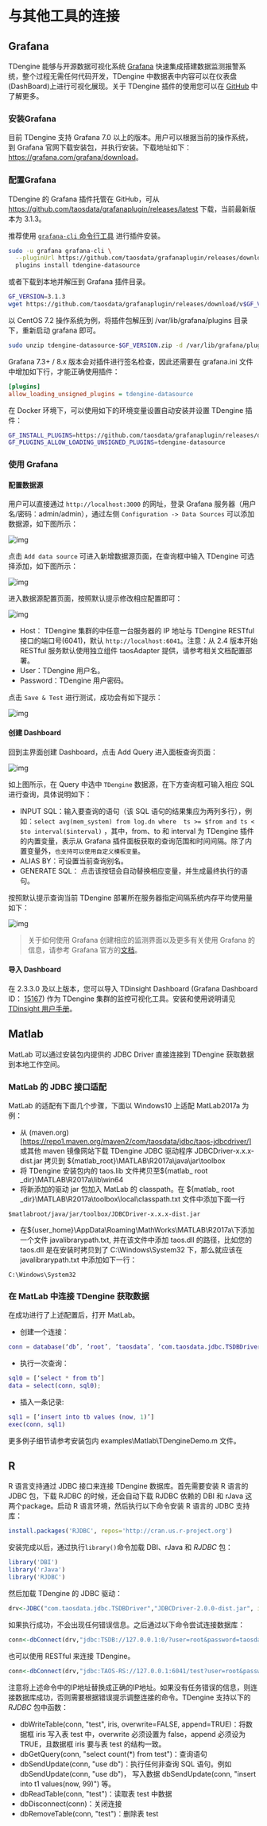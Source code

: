 # 与其他工具的连接

## <a class="anchor" id="grafana"></a>Grafana

TDengine 能够与开源数据可视化系统 [Grafana](https://www.grafana.com/) 快速集成搭建数据监测报警系统，整个过程无需任何代码开发，TDengine 中数据表中内容可以在仪表盘(DashBoard)上进行可视化展现。关于 TDengine 插件的使用您可以在 [GitHub](https://github.com/taosdata/grafanaplugin/blob/master/README.md) 中了解更多。

### 安装Grafana

目前 TDengine 支持 Grafana 7.0 以上的版本。用户可以根据当前的操作系统，到 Grafana 官网下载安装包，并执行安装。下载地址如下：<https://grafana.com/grafana/download>。

### 配置Grafana

TDengine 的 Grafana 插件托管在 GitHub，可从 <https://github.com/taosdata/grafanaplugin/releases/latest> 下载，当前最新版本为 3.1.3。

推荐使用 [`grafana-cli` 命令行工具](https://grafana.com/docs/grafana/latest/administration/cli/) 进行插件安装。

```bash
sudo -u grafana grafana-cli \
  --pluginUrl https://github.com/taosdata/grafanaplugin/releases/download/v3.1.3/tdengine-datasource-3.1.3.zip \
  plugins install tdengine-datasource
```

或者下载到本地并解压到 Grafana 插件目录。

```bash
GF_VERSION=3.1.3
wget https://github.com/taosdata/grafanaplugin/releases/download/v$GF_VERSION/tdengine-datasource-$GF_VERSION.zip
```

以 CentOS 7.2 操作系统为例，将插件包解压到 /var/lib/grafana/plugins 目录下，重新启动 grafana 即可。

```bash
sudo unzip tdengine-datasource-$GF_VERSION.zip -d /var/lib/grafana/plugins/
```

Grafana 7.3+ / 8.x 版本会对插件进行签名检查，因此还需要在 grafana.ini 文件中增加如下行，才能正确使用插件：

```ini
[plugins]
allow_loading_unsigned_plugins = tdengine-datasource
```

在 Docker 环境下，可以使用如下的环境变量设置自动安装并设置 TDengine 插件：

```bash
GF_INSTALL_PLUGINS=https://github.com/taosdata/grafanaplugin/releases/download/v3.1.3/tdengine-datasource-3.1.3.zip;tdengine-datasource
GF_PLUGINS_ALLOW_LOADING_UNSIGNED_PLUGINS=tdengine-datasource
```

### 使用 Grafana

#### 配置数据源

用户可以直接通过 `http://localhost:3000` 的网址，登录 Grafana 服务器（用户名/密码：admin/admin），通过左侧 `Configuration -> Data Sources` 可以添加数据源，如下图所示：

![img](../images/connections/add_datasource1.jpg)

点击 `Add data source` 可进入新增数据源页面，在查询框中输入 TDengine 可选择添加，如下图所示：

![img](../images/connections/add_datasource2.jpg)

进入数据源配置页面，按照默认提示修改相应配置即可：

![img](../images/connections/add_datasource3.jpg)

* Host： TDengine 集群的中任意一台服务器的 IP 地址与 TDengine RESTful 接口的端口号(6041)，默认 `http://localhost:6041`。注意：从 2.4 版本开始 RESTful 服务默认使用独立组件 taosAdapter 提供，请参考相关文档配置部署。
* User：TDengine 用户名。
* Password：TDengine 用户密码。

点击 `Save & Test` 进行测试，成功会有如下提示：

![img](../images/connections/add_datasource4.jpg)

#### 创建 Dashboard

回到主界面创建 Dashboard，点击 Add Query 进入面板查询页面：

![img](../images/connections/create_dashboard1.jpg)

如上图所示，在 Query 中选中 `TDengine` 数据源，在下方查询框可输入相应 SQL 进行查询，具体说明如下：

* INPUT SQL：输入要查询的语句（该 SQL 语句的结果集应为两列多行），例如：`select avg(mem_system) from log.dn where  ts >= $from and ts < $to interval($interval)` ，其中，from、to 和 interval 为 TDengine 插件的内置变量，表示从 Grafana 插件面板获取的查询范围和时间间隔。除了内置变量外，`也支持可以使用自定义模板变量`。
* ALIAS BY：可设置当前查询别名。
* GENERATE SQL： 点击该按钮会自动替换相应变量，并生成最终执行的语句。

按照默认提示查询当前 TDengine 部署所在服务器指定间隔系统内存平均使用量如下：

![img](../images/connections/create_dashboard2.jpg)

> 关于如何使用 Grafana 创建相应的监测界面以及更多有关使用 Grafana 的信息，请参考 Grafana 官方的[文档](https://grafana.com/docs/)。

#### 导入 Dashboard

在 2.3.3.0 及以上版本，您可以导入 TDinsight Dashboard (Grafana Dashboard ID： [15167](https://grafana.com/grafana/dashboards/15167)) 作为 TDengine 集群的监控可视化工具。安装和使用说明请见 [TDinsight 用户手册](https://www.taosdata.com/cn/documentation/tools/insight)。

## <a class="anchor" id="matlab"></a>Matlab

MatLab 可以通过安装包内提供的 JDBC Driver 直接连接到 TDengine 获取数据到本地工作空间。

### MatLab 的 JDBC 接口适配

MatLab 的适配有下面几个步骤，下面以 Windows10 上适配 MatLab2017a 为例：

- 从 (maven.org)[https://repo1.maven.org/maven2/com/taosdata/jdbc/taos-jdbcdriver/] 或其他 maven 镜像网站下载 TDengine JDBC 驱动程序 JDBCDriver-x.x.x-dist.jar 拷贝到 ${matlab_root}\MATLAB\R2017a\java\jar\toolbox
- 将 TDengine 安装包内的 taos.lib 文件拷贝至${matlab_ root _dir}\MATLAB\R2017a\lib\win64
- 将新添加的驱动 jar 包加入 MatLab 的 classpath。在 ${matlab_ root _dir}\MATLAB\R2017a\toolbox\local\classpath.txt 文件中添加下面一行

```
$matlabroot/java/jar/toolbox/JDBCDriver-x.x.x-dist.jar
```

- 在${user_home}\AppData\Roaming\MathWorks\MATLAB\R2017a\下添加一个文件 javalibrarypath.txt, 并在该文件中添加 taos.dll 的路径，比如您的 taos.dll 是在安装时拷贝到了 C:\Windows\System32 下，那么就应该在 javalibrarypath.txt 中添加如下一行：

```
C:\Windows\System32
```

### 在 MatLab 中连接 TDengine 获取数据

在成功进行了上述配置后，打开 MatLab。

- 创建一个连接：

```matlab
conn = database(‘db’, ‘root’, ‘taosdata’, ‘com.taosdata.jdbc.TSDBDriver’, ‘jdbc:TSDB://127.0.0.1:0/’)
```

- 执行一次查询：

```matlab
sql0 = [‘select * from tb’]
data = select(conn, sql0);
```

- 插入一条记录:

```matlab
sql1 = [‘insert into tb values (now, 1)’]
exec(conn, sql1)
```

更多例子细节请参考安装包内 examples\Matlab\TDengineDemo.m 文件。

## <a class="anchor" id="r"></a>R

R 语言支持通过 JDBC 接口来连接 TDengine 数据库。首先需要安装 R 语言的 JDBC 包，下载 RJDBC 的时候，还会自动下载 RJDBC 依赖的 DBI 和 rJava 这两个package。启动 R 语言环境，然后执行以下命令安装 R 语言的 JDBC 支持库：

```R
install.packages('RJDBC', repos='http://cran.us.r-project.org')
```

安装完成以后，通过执行`library()`命令加载 DBI、rJava 和 _RJDBC_ 包：

```R
library('DBI')
library('rJava')
library('RJDBC')
```

然后加载 TDengine 的 JDBC 驱动：

```R
drv<-JDBC("com.taosdata.jdbc.TSDBDriver","JDBCDriver-2.0.0-dist.jar", identifier.quote="\"")
```

如果执行成功，不会出现任何错误信息。之后通过以下命令尝试连接数据库：

```R
conn<-dbConnect(drv,"jdbc:TSDB://127.0.0.1:0/?user=root&password=taosdata","root","taosdata")
```

也可以使用 RESTful 来连接 TDengine。

```R
conn<-dbConnect(drv,"jdbc:TAOS-RS://127.0.0.1:6041/test?user=root&password=taosdata","root","taosdata")
```

注意将上述命令中的IP地址替换成正确的IP地址。如果没有任务错误的信息，则连接数据库成功，否则需要根据错误提示调整连接的命令。TDengine 支持以下的 _RJDBC_ 包中函数：

-	dbWriteTable(conn, "test", iris, overwrite=FALSE, append=TRUE)：将数据框 iris 写入表 test 中，overwrite 必须设置为 false，append 必须设为 TRUE，且数据框 iris 要与表 test 的结构一致。
-	dbGetQuery(conn, "select count(*) from test")：查询语句
-	dbSendUpdate(conn, "use db")：执行任何非查询 SQL 语句。例如 dbSendUpdate(conn, "use db")， 写入数据 dbSendUpdate(conn, "insert into t1 values(now, 99)") 等。
-	dbReadTable(conn, "test")：读取表 test 中数据
-	dbDisconnect(conn)：关闭连接
-	dbRemoveTable(conn, "test")：删除表 test

